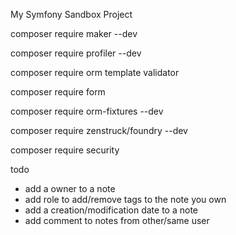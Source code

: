 My Symfony Sandbox Project

composer require maker --dev

composer require profiler --dev

composer require orm template validator

composer require form

composer require orm-fixtures --dev

composer require zenstruck/foundry --dev

composer require security

todo
 - add a owner to a note
 - add role to add/remove tags to the note you own
 - add a creation/modification date to a note
 - add comment to notes from other/same user 
 